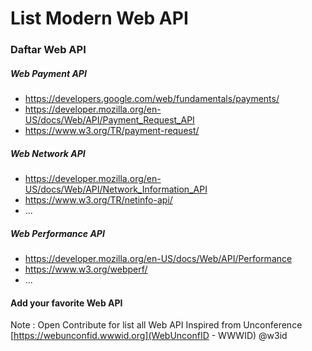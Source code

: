 # List Modern Web API
### Daftar Web API

##### Web Payment API
- https://developers.google.com/web/fundamentals/payments/
- https://developer.mozilla.org/en-US/docs/Web/API/Payment_Request_API
- https://www.w3.org/TR/payment-request/

##### Web Network API
- https://developer.mozilla.org/en-US/docs/Web/API/Network_Information_API
- https://www.w3.org/TR/netinfo-api/
- ...

##### Web Performance API 
- https://developer.mozilla.org/en-US/docs/Web/API/Performance
- https://www.w3.org/webperf/
- ...

#### Add your favorite Web API

Note : Open Contribute for list all Web API
Inspired from Unconference [https://webunconfid.wwwid.org](WebUnconfID - WWWID) @w3id
